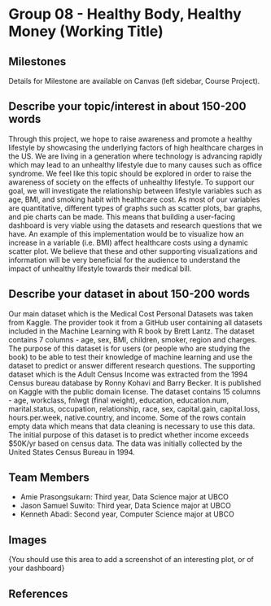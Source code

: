 # Group 08 - Healthy Body, Healthy Money (Working Title)

## Milestones

Details for Milestone are available on Canvas (left sidebar, Course Project).

## Describe your topic/interest in about 150-200 words

Through this project, we hope to raise awareness and promote a healthy lifestyle by showcasing the underlying factors of high healthcare charges in the US. We are living in a generation where technology is advancing rapidly which may lead to an unhealthy lifestyle due to many causes such as office syndrome. We feel like this topic should be explored in order to raise the awareness of society on the effects of unhealthy lifestyle. To support our goal, we will investigate the relationship between lifestyle variables such as age, BMI, and smoking habit with healthcare cost. As most of our variables are quantitative, different types of graphs such as scatter plots, bar graphs, and pie charts can be made. This means that building a user-facing dashboard is very viable using the datasets and research questions that we have. An example of this implementation would be to visualize how an increase in a variable (i.e. BMI) affect healthcare costs using a dynamic scatter plot. We believe that these and other supporting visualizations and information will be very beneficial for the audience to understand the impact of unhealthy lifestyle towards their medical bill.


## Describe your dataset in about 150-200 words

Our main dataset which is the Medical Cost Personal Datasets was taken from Kaggle. The provider took it from a GitHub user containing all datasets included in the Machine Learning with R book by Brett Lantz. The dataset contains 7 columns - age, sex, BMI, children, smoker, region and charges. The purpose of this dataset is for users (or people who are studying the book) to be able to test their knowledge of machine learning and use the dataset to predict or answer different research questions. The supporting dataset which is the Adult Census Income was extracted from the 1994 Census bureau database by Ronny Kohavi and Barry Becker. It is published on Kaggle with the public domain license. The dataset contains 15 columns - age, workclass, fnlwgt (final weight), education, education.num, marital.status, occupation, relationship, race, sex, capital.gain, capital.loss, hours.per.week, native.country, and income. Some of the rows contain empty data which means that data cleaning is necessary to use this data. The initial purpose of this dataset is to predict whether income exceeds $50K/yr based on census data. The data was initially collected by the United States Census Bureau in 1994.

## Team Members

- Amie Prasongsukarn: Third year, Data Science major at UBCO
- Jason Samuel Suwito:  Third year, Data Science major at UBCO
- Kenneth Abadi: Second year, Computer Science major at UBCO

## Images

{You should use this area to add a screenshot of an interesting plot, or of your dashboard}

## References